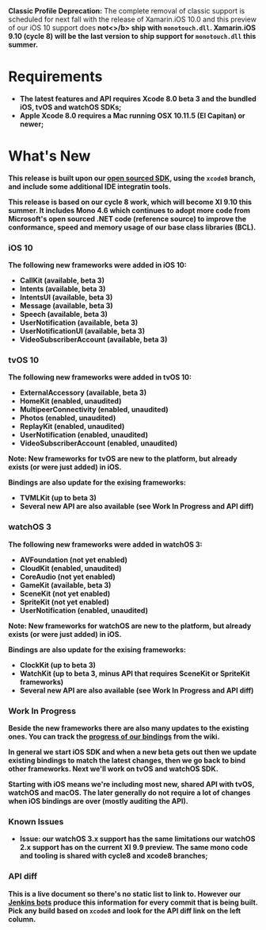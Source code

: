 <div class="note">
	<b>Classic Profile Deprecation:</b>
	The complete removal of classic support is scheduled for next fall with the release of Xamarin.iOS 10.0 and
	this preview of our iOS 10 support does <b>not<>/b> ship with <code>monotouch.dll</code>.
	Xamarin.iOS 9.10 (cycle 8) will be the last version to ship support for <code>monotouch.dll</code> this summer.
</div>

Requirements
============

- The latest features and API requires Xcode 8.0 beta 3 and the bundled iOS, tvOS and watchOS SDKs;
- Apple Xcode 8.0 requires a Mac running OSX 10.11.5 (El Capitan) or newer;

What's New
==========

This release is built upon our [open sourced SDK](https://github.com/xamarin/xamarin-macios),
using the `xcode8` branch, and include some additional IDE integratin tools.

This release is based on our **cycle 8** work, which will become XI 9.10 this summer.
It includes Mono 4.6 which continues to adopt more code from 
Microsoft's open sourced .NET code (reference source) to improve the conformance,
speed and memory usage of our base class libraries (BCL).

### iOS 10

The following new frameworks were added in iOS 10:

* CallKit (available, beta 3)
* Intents (available, beta 3)
* IntentsUI (available, beta 3)
* Message (available, beta 3)
* Speech (available, beta 3)
* UserNotification (available, beta 3)
* UserNotificationUI (available, beta 3)
* VideoSubscriberAccount (available, beta 3)

### tvOS 10

The following new frameworks were added in tvOS 10:

* ExternalAccessory (available, beta 3)
* HomeKit (enabled, unaudited)
* MultipeerConnectivity (enabled, unaudited)
* Photos (enabled, unaudited)
* ReplayKit (enabled, unaudited)
* UserNotification (enabled, unaudited)
* VideoSubscriberAccount (enabled, unaudited)

Note: New frameworks for tvOS are new to the platform, but already exists (or were just added) in iOS.

Bindings are also update for the exising frameworks:

* TVMLKit (up to beta 3)
* Several new API are also available (see **Work In Progress** and **API diff**)

### watchOS 3

The following new frameworks were added in watchOS 3:

* AVFoundation (not yet enabled)
* CloudKit (enabled, unaudited)
* CoreAudio (not yet enabled)
* GameKit (available, beta 3)
* SceneKit (not yet enabled)
* SpriteKit (not yet enabled)
* UserNotification (enabled, unaudited)

Note: New frameworks for watchOS are new to the platform, but already exists (or were just added) in iOS.

Bindings are also update for the exising frameworks:

* ClockKit (up to beta 3)
* WatchKit (up to beta 3, minus API that requires SceneKit or SpriteKit frameworks)
* Several new API are also available (see **Work In Progress** and **API diff**)


### Work In Progress

Beside the new frameworks there are also many updates to the existing ones. You can track the [progress of our bindings](https://github.com/xamarin/xamarin-macios/wiki/Bindings) from the wiki.

In general we start iOS SDK and when a new beta gets out then we update existing bindings to match the latest changes, then we go back to bind other frameworks. Next we'll work on tvOS and watchOS SDK.

Starting with iOS means we're including most new, shared API with tvOS, watchOS and macOS. The later generally do not require a lot of changes when iOS bindings are over (mostly auditing the API).


### Known Issues

* **Issue:** our watchOS 3.x support has the same limitations our watchOS 2.x support has on the current XI 9.9 preview. The same mono code and tooling is shared with **cycle8** and **xcode8** branches;


### API diff

This is a live document so there's no static list to link to. However our [Jenkins bots](https://jenkins.mono-project.com/job/xamarin-macios-pr-builder/) produce this information for every commit that is being built. Pick any build based on `xcode8` and look for the **API diff** link on the left column.
